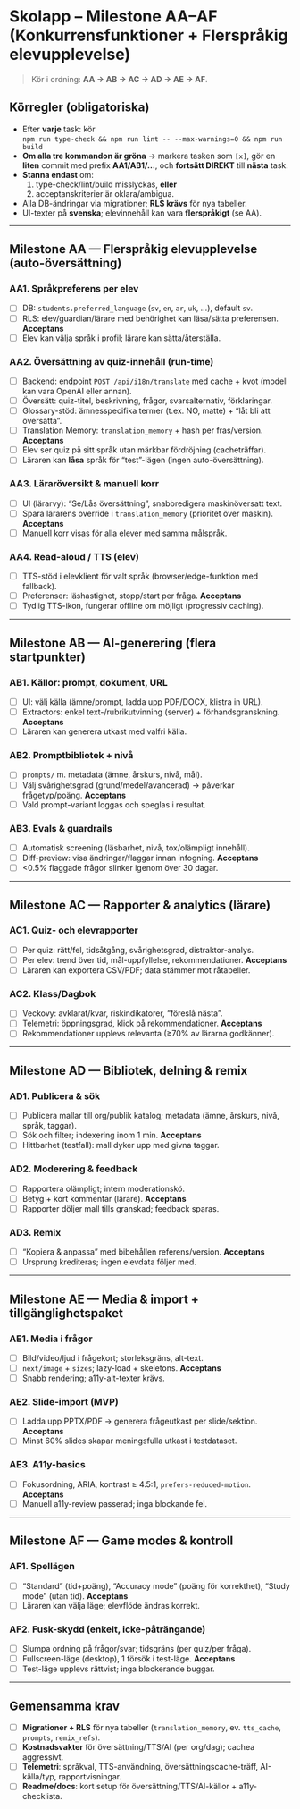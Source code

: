 # Skolapp – Milestone AA–AF (Konkurrensfunktioner + Flerspråkig elevupplevelse)

> Kör i ordning: **AA → AB → AC → AD → AE → AF**.

## Körregler (obligatoriska)
- Efter **varje** task: kör  
  `npm run type-check && npm run lint -- --max-warnings=0 && npm run build`
- **Om alla tre kommandon är gröna** → markera tasken som `[x]`, gör en **liten** commit
  med prefix **AA1/AB1/…**, och **fortsätt DIREKT** till **nästa** task.
- **Stanna endast** om:
  1) type-check/lint/build misslyckas, **eller**
  2) acceptanskriterier är oklara/ambigua.
- Alla DB-ändringar via migrationer; **RLS krävs** för nya tabeller.
- UI-texter på **svenska**; elevinnehåll kan vara **flerspråkigt** (se AA).

---

## Milestone AA — Flerspråkig elevupplevelse (auto-översättning)

### AA1. Språkpreferens per elev
- [ ] DB: `students.preferred_language` (`sv`, `en`, `ar`, `uk`, …), default `sv`.
- [ ] RLS: elev/guardian/lärare med behörighet kan läsa/sätta preferensen.
**Acceptans**
- [ ] Elev kan välja språk i profil; lärare kan sätta/återställa.

### AA2. Översättning av quiz-innehåll (run-time)
- [ ] Backend: endpoint `POST /api/i18n/translate` med cache + kvot (modell kan vara OpenAI eller annan).
- [ ] Översätt: quiz-titel, beskrivning, frågor, svarsalternativ, förklaringar.
- [ ] Glossary-stöd: ämnesspecifika termer (t.ex. NO, matte) + “låt bli att översätta”.
- [ ] Translation Memory: `translation_memory` + hash per fras/version.
**Acceptans**
- [ ] Elev ser quiz på sitt språk utan märkbar fördröjning (cacheträffar).
- [ ] Läraren kan **låsa** språk för “test”-lägen (ingen auto-översättning).

### AA3. Läraröversikt & manuell korr
- [ ] UI (lärarvy): “Se/Lås översättning”, snabbredigera maskinöversatt text.
- [ ] Spara lärarens override i `translation_memory` (prioritet över maskin).
**Acceptans**
- [ ] Manuell korr visas för alla elever med samma målspråk.

### AA4. Read-aloud / TTS (elev)
- [ ] TTS-stöd i elevklient för valt språk (browser/edge-funktion med fallback).
- [ ] Preferenser: läshastighet, stopp/start per fråga.
**Acceptans**
- [ ] Tydlig TTS-ikon, fungerar offline om möjligt (progressiv caching).

---

## Milestone AB — AI-generering (flera startpunkter)

### AB1. Källor: prompt, dokument, URL
- [ ] UI: välj källa (ämne/prompt, ladda upp PDF/DOCX, klistra in URL).
- [ ] Extractors: enkel text-/rubrikutvinning (server) + förhandsgranskning.
**Acceptans**
- [ ] Läraren kan generera utkast med valfri källa.

### AB2. Promptbibliotek + nivå
- [ ] `prompts/` m. metadata (ämne, årskurs, nivå, mål).
- [ ] Välj svårighetsgrad (grund/medel/avancerad) → påverkar frågetyp/poäng.
**Acceptans**
- [ ] Vald prompt-variant loggas och speglas i resultat.

### AB3. Evals & guardrails
- [ ] Automatisk screening (läsbarhet, nivå, tox/olämpligt innehåll).
- [ ] Diff-preview: visa ändringar/flaggar innan infogning.
**Acceptans**
- [ ] <0.5% flaggade frågor slinker igenom över 30 dagar.

---

## Milestone AC — Rapporter & analytics (lärare)

### AC1. Quiz- och elevrapporter
- [ ] Per quiz: rätt/fel, tidsåtgång, svårighetsgrad, distraktor-analys.
- [ ] Per elev: trend över tid, mål-uppfyllelse, rekommendationer.
**Acceptans**
- [ ] Läraren kan exportera CSV/PDF; data stämmer mot råtabeller.

### AC2. Klass/Dagbok
- [ ] Veckovy: avklarat/kvar, riskindikatorer, “föreslå nästa”.
- [ ] Telemetri: öppningsgrad, klick på rekommendationer.
**Acceptans**
- [ ] Rekommendationer upplevs relevanta (≥70% av lärarna godkänner).

---

## Milestone AD — Bibliotek, delning & remix

### AD1. Publicera & sök
- [ ] Publicera mallar till org/publik katalog; metadata (ämne, årskurs, nivå, språk, taggar).
- [ ] Sök och filter; indexering inom 1 min.
**Acceptans**
- [ ] Hittbarhet (testfall): mall dyker upp med givna taggar.

### AD2. Moderering & feedback
- [ ] Rapportera olämpligt; intern moderationskö.
- [ ] Betyg + kort kommentar (lärare).
**Acceptans**
- [ ] Rapporter döljer mall tills granskad; feedback sparas.

### AD3. Remix
- [ ] “Kopiera & anpassa” med bibehållen referens/version.
**Acceptans**
- [ ] Ursprung krediteras; ingen elevdata följer med.

---

## Milestone AE — Media & import + tillgänglighetspaket

### AE1. Media i frågor
- [ ] Bild/video/ljud i frågekort; storleksgräns, alt-text.
- [ ] `next/image` + `sizes`; lazy-load + skeletons.
**Acceptans**
- [ ] Snabb rendering; a11y-alt-texter krävs.

### AE2. Slide-import (MVP)
- [ ] Ladda upp PPTX/PDF → generera frågeutkast per slide/sektion.
**Acceptans**
- [ ] Minst 60% slides skapar meningsfulla utkast i testdataset.

### AE3. A11y-basics
- [ ] Fokusordning, ARIA, kontrast ≥ 4.5:1, `prefers-reduced-motion`.
**Acceptans**
- [ ] Manuell a11y-review passerad; inga blockande fel.

---

## Milestone AF — Game modes & kontroll

### AF1. Spellägen
- [ ] “Standard” (tid+poäng), “Accuracy mode” (poäng för korrekthet), “Study mode” (utan tid).
**Acceptans**
- [ ] Läraren kan välja läge; elevflöde ändras korrekt.

### AF2. Fusk-skydd (enkelt, icke-påträngande)
- [ ] Slumpa ordning på frågor/svar; tidsgräns (per quiz/per fråga).
- [ ] Fullscreen-läge (desktop), 1 försök i test-läge.
**Acceptans**
- [ ] Test-läge upplevs rättvist; inga blockerande buggar.

---

## Gemensamma krav
- [ ] **Migrationer + RLS** för nya tabeller (`translation_memory`, ev. `tts_cache`, `prompts`, `remix_refs`).
- [ ] **Kostnadsvakter** för översättning/TTS/AI (per org/dag); cachea aggressivt.
- [ ] **Telemetri**: språkval, TTS-användning, översättningscache-träff, AI-källa/typ, rapportvisningar.
- [ ] **Readme/docs**: kort setup för översättning/TTS/AI-källor + a11y-checklista.

